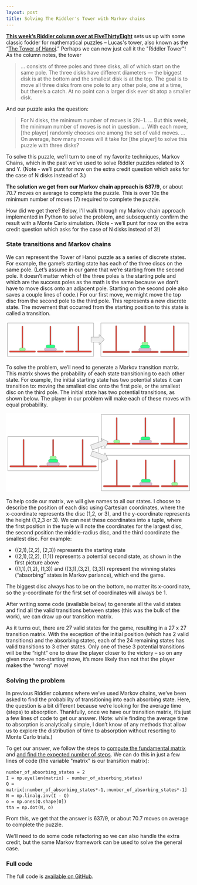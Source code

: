 ```yaml
---
layout: post
title: Solving The Riddler's Tower with Markov chains
---
```


**[This week’s Riddler column over at FiveThirtyEight](https://fivethirtyeight.com/features/can-you-randomly-move-the-tower/)** sets us up with some classic fodder for mathematical puzzles – Lucas's tower, also known as the “[The Tower of Hanoi](https://en.wikipedia.org/wiki/Tower_of_Hanoi).” Perhaps we can now just call it the "Riddler Tower"! As the column notes, the tower

> ... consists of three poles and three disks, all of which start on the same pole. The three disks have different diameters — the biggest disk is at the bottom and the smallest disk is at the top. The goal is to move all three disks from one pole to any other pole, one at a time, but there’s a catch. At no point can a larger disk ever sit atop a smaller disk. 

And our puzzle asks the question:

> For N disks, the minimum number of moves is 2N−1. … But this week, the minimum number of moves is not in question. … With each move, [the player] randomly chooses one among the set of valid moves. … On average, how many moves will it take for [the player] to solve this puzzle with three disks?

To solve this puzzle, we’ll turn to one of my favorite techniques, Markov Chains, which in the past we’ve used to solve Riddler puzzles related to X and Y. (Note - we’ll punt for now on the extra credit question which asks for the case of N disks instead of 3.)

**The solution we get from our Markov chain approach is 637/9**, or about 70.7 moves on average to complete the puzzle. This is over 10x the minimum number of moves (7) required to complete the puzzle.

How did we get there? Below, I'll walk through my Markov chain approach implemented in Python to solve the problem, and subsequently confirm the result with a Monte Carlo simulation. (Note - we’ll punt for now on the extra credit question which asks for the case of N disks instead of 3!)

### State transitions and Markov chains

We can represent the Tower of Hanoi puzzle as a series of discrete states. For example, the game’s starting state has each of the three discs on the same pole. (Let’s assume in our game that we’re starting from the second pole. It doesn’t matter which of the three poles is the starting pole and which are the success poles as the math is the same because we don’t have to move discs onto an adjacent pole. Starting on the second pole also saves a couple lines of code.) For our first move, we might move the top disc from the second pole to the third pole. This represents a new discrete state. The movement that occurred from the starting position to this state is called a transition.

![Transition example](/images/hanoi_transition1.png)

To solve the problem, we’ll need to generate a Markov transition matrix. This matrix shows the probability of each state transitioning to each other state. For example, the initial starting state has two potential states it can transition to: moving the smallest disc onto the first pole, or the smallest disc on the third pole. The initial state has two potential transitions, as shown below. The player in our problem will make each of these moves with equal probability.

![Transition choice example](/images/hanoi_transition2.png)

To help code our matrix, we will give names to all our states. I choose to describe the position of each disc using Cartesian coordinates, where the x-coordinate represents the disc (1,2, or 3), and the y-coordinate represents the height (1,2,3 or 3). We can nest these coordinates into a tuple, where the first position in the tuple will note the coordinates for the largest disc, the second position the middle-radius disc, and the third coordinate the smallest disc. For example:

* ((2,1),(2,2), (2,3)) represents the starting state
* ((2,1),(2,2), (1,1)) represents a potential second state, as shown in the first picture above
* ((1,1),(1,2), (1,3)) and ((3,1),(3,2), (3,3)) represent the winning states (“absorbing” states in Markov parlance), which end the game.

The biggest disc always has to be on the bottom, no matter its x-coordinate, so the y-coordinate for the first set of coordinates will always be 1.

After writing some code (available below) to generate all the valid states and find all the valid transitions between states (this was the bulk of the work), we can draw up our transition matrix.

As it turns out, there are 27 valid states for the game, resulting in a 27 x 27 transition matrix. With the exception of the initial position (which has 2 valid transitions) and the absorbing states, each of the 24 remaining states has valid transitions to 3 other states. Only one of these 3 potential transitions will be the “right” one to draw the player closer to the victory – so on any given move non-starting move, it’s more likely than not that the player makes the “wrong” move!

### Solving the problem

In previous Riddler columns where we’ve used Markov chains, we’ve been asked to find the probability of transitioning into each absorbing state. Here, the question is a bit different because we’re looking for the average time (steps) to absorption. Thankfully, once we have our transition matrix, it’s just a few lines of code to get our answer. (Note: while finding the average time to absorption is analytically simple, I don’t know of any methods that allow us to explore the distribution of time to absorption without resorting to Monte Carlo trials.)

To get our answer, we follow the steps to [compute the fundamental matrix](https://en.wikipedia.org/wiki/Absorbing_Markov_chain#Fundamental_matrix) and [and find the expected number of steps](https://en.wikipedia.org/wiki/Absorbing_Markov_chain#Expected_number_of_steps). We can do this in just a few lines of code (the variable "matrix" is our transition matrix):

~~~
number_of_absorbing_states = 2
I = np.eye(len(matrix) - number_of_absorbing_states)
Q = matrix[:number_of_absorbing_states*-1,:number_of_absorbing_states*-1]
N = np.linalg.inv(I - Q)
o = np.ones(Q.shape[0])
tta = np.dot(N, o)
~~~

From this, we get that the answer is 637/9, or about 70.7 moves on average to complete the puzzle.

We’ll need to do some code refactoring so we can also handle the extra credit, but the same Markov framework can be used to solve the general case.

### Full code

The full code is [available on GitHub](https://github.com/khgiddon/misc/blob/main/riddler_2020_01_05_notebook.ipynb).

